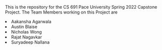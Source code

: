 This is the repository for the CS 691 Pace University Spring 2022 Capstone Project. The Team Members working on this Project are <li>Aakansha Agarwala</li><li>Austin Blaise</li><li>Nicholas Wong</li><li>Rajat Nagavkar</li><li>Suryadeep Nallana</li>
